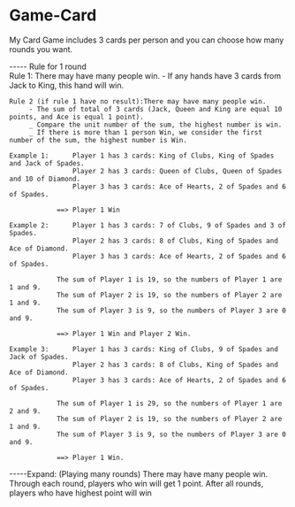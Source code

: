 # Game-Card
My Card Game includes 3 cards per person and you can choose how many rounds you want.

----- Rule for 1 round    
    Rule 1: There may have many people win.
         - If any hands have 3 cards from Jack to King, this hand will win.
    
    Rule 2 (if rule 1 have no result):There may have many people win.
         - The sum of total of 3 cards (Jack, Queen and King are equal 10 points, and Ace is equal 1 point).
         _ Compare the unit number of the sum, the highest number is win.
         _ If there is more than 1 person Win, we consider the first number of the sum, the highest number is Win.
    
    Example 1:      Player 1 has 3 cards: King of Clubs, King of Spades and Jack of Spades.
                    Player 2 has 3 cards: Queen of Clubs, Queen of Spades and 10 of Diamond.
                    Player 3 has 3 cards: Ace of Hearts, 2 of Spades and 6 of Spades. 
                
                ==> Player 1 Win
    
    Example 2:      Player 1 has 3 cards: 7 of Clubs, 9 of Spades and 3 of Spades.
                    Player 2 has 3 cards: 8 of Clubs, King of Spades and Ace of Diamond.
                    Player 3 has 3 cards: Ace of Hearts, 2 of Spades and 6 of Spades.
                 
                The sum of Player 1 is 19, so the numbers of Player 1 are 1 and 9.
                The sum of Player 2 is 19, so the numbers of Player 2 are 1 and 9.
                The sum of Player 3 is 9, so the numbers of Player 3 are 0 and 9.
                
                ==> Player 1 Win and Player 2 Win.
    
    Example 3:      Player 1 has 3 cards: King of Clubs, 9 of Spades and Jack of Spades.
                    Player 2 has 3 cards: 8 of Clubs, King of Spades and Ace of Diamond.
                    Player 3 has 3 cards: Ace of Hearts, 2 of Spades and 6 of Spades.
                 
                The sum of Player 1 is 29, so the numbers of Player 1 are 2 and 9.
                The sum of Player 2 is 19, so the numbers of Player 2 are 1 and 9.
                The sum of Player 3 is 9, so the numbers of Player 3 are 0 and 9.
                
                ==> Player 1 Win. 
                
-----Expand: (Playing many rounds) There may have many people win.
Through each round, players who win will get 1 point. After all rounds, players who have highest point will win
